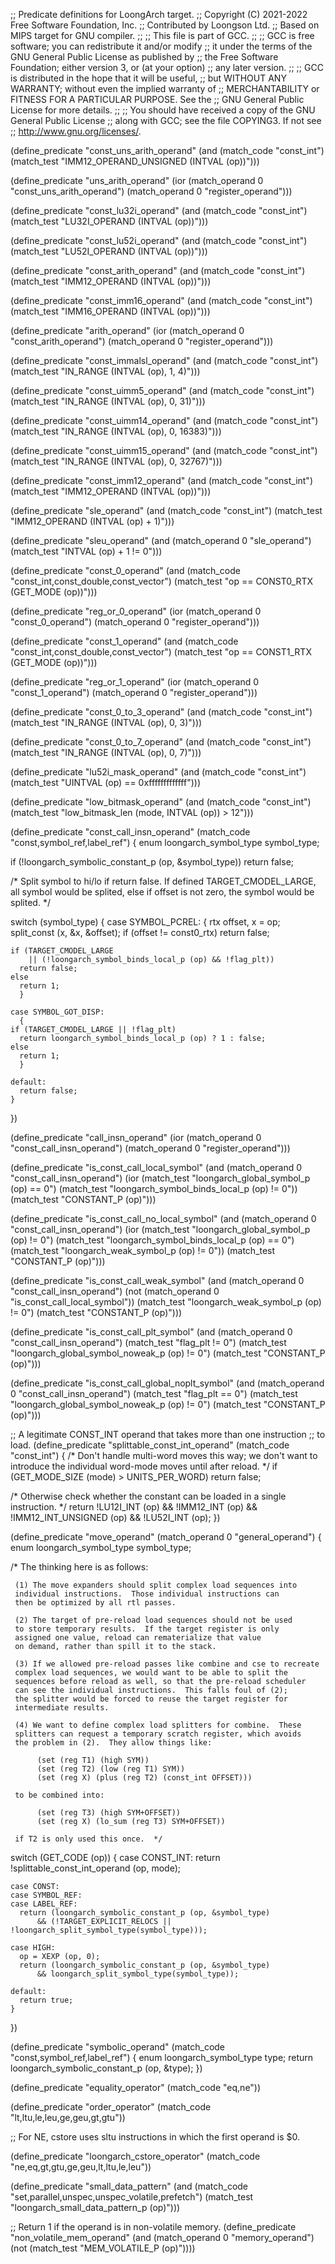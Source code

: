 ;; Predicate definitions for LoongArch target.
;; Copyright (C) 2021-2022 Free Software Foundation, Inc.
;; Contributed by Loongson Ltd.
;; Based on MIPS target for GNU compiler.
;;
;; This file is part of GCC.
;;
;; GCC is free software; you can redistribute it and/or modify
;; it under the terms of the GNU General Public License as published by
;; the Free Software Foundation; either version 3, or (at your option)
;; any later version.
;;
;; GCC is distributed in the hope that it will be useful,
;; but WITHOUT ANY WARRANTY; without even the implied warranty of
;; MERCHANTABILITY or FITNESS FOR A PARTICULAR PURPOSE.  See the
;; GNU General Public License for more details.
;;
;; You should have received a copy of the GNU General Public License
;; along with GCC; see the file COPYING3.  If not see
;; <http://www.gnu.org/licenses/>.

(define_predicate "const_uns_arith_operand"
  (and (match_code "const_int")
       (match_test "IMM12_OPERAND_UNSIGNED (INTVAL (op))")))

(define_predicate "uns_arith_operand"
  (ior (match_operand 0 "const_uns_arith_operand")
       (match_operand 0 "register_operand")))

(define_predicate "const_lu32i_operand"
  (and (match_code "const_int")
       (match_test "LU32I_OPERAND (INTVAL (op))")))

(define_predicate "const_lu52i_operand"
  (and (match_code "const_int")
       (match_test "LU52I_OPERAND (INTVAL (op))")))

(define_predicate "const_arith_operand"
  (and (match_code "const_int")
       (match_test "IMM12_OPERAND (INTVAL (op))")))

(define_predicate "const_imm16_operand"
  (and (match_code "const_int")
       (match_test "IMM16_OPERAND (INTVAL (op))")))

(define_predicate "arith_operand"
  (ior (match_operand 0 "const_arith_operand")
       (match_operand 0 "register_operand")))

(define_predicate "const_immalsl_operand"
  (and (match_code "const_int")
       (match_test "IN_RANGE (INTVAL (op), 1, 4)")))

(define_predicate "const_uimm5_operand"
  (and (match_code "const_int")
       (match_test "IN_RANGE (INTVAL (op), 0, 31)")))

(define_predicate "const_uimm14_operand"
  (and (match_code "const_int")
       (match_test "IN_RANGE (INTVAL (op), 0, 16383)")))

(define_predicate "const_uimm15_operand"
  (and (match_code "const_int")
       (match_test "IN_RANGE (INTVAL (op), 0, 32767)")))

(define_predicate "const_imm12_operand"
  (and (match_code "const_int")
       (match_test "IMM12_OPERAND (INTVAL (op))")))

(define_predicate "sle_operand"
  (and (match_code "const_int")
       (match_test "IMM12_OPERAND (INTVAL (op) + 1)")))

(define_predicate "sleu_operand"
  (and (match_operand 0 "sle_operand")
       (match_test "INTVAL (op) + 1 != 0")))

(define_predicate "const_0_operand"
  (and (match_code "const_int,const_double,const_vector")
       (match_test "op == CONST0_RTX (GET_MODE (op))")))

(define_predicate "reg_or_0_operand"
  (ior (match_operand 0 "const_0_operand")
       (match_operand 0 "register_operand")))

(define_predicate "const_1_operand"
  (and (match_code "const_int,const_double,const_vector")
       (match_test "op == CONST1_RTX (GET_MODE (op))")))

(define_predicate "reg_or_1_operand"
  (ior (match_operand 0 "const_1_operand")
       (match_operand 0 "register_operand")))

(define_predicate "const_0_to_3_operand"
  (and (match_code "const_int")
       (match_test "IN_RANGE (INTVAL (op), 0, 3)")))

(define_predicate "const_0_to_7_operand"
  (and (match_code "const_int")
       (match_test "IN_RANGE (INTVAL (op), 0, 7)")))

(define_predicate "lu52i_mask_operand"
  (and (match_code "const_int")
       (match_test "UINTVAL (op) == 0xfffffffffffff")))

(define_predicate "low_bitmask_operand"
  (and (match_code "const_int")
       (match_test "low_bitmask_len (mode, INTVAL (op)) > 12")))

(define_predicate "const_call_insn_operand"
  (match_code "const,symbol_ref,label_ref")
{
  enum loongarch_symbol_type symbol_type;

  if (!loongarch_symbolic_constant_p (op, &symbol_type))
    return false;

  /* Split symbol to hi/lo if return false.
     If defined TARGET_CMODEL_LARGE, all symbol would be splited,
     else if offset is not zero, the symbol would be splited.  */

  switch (symbol_type)
    {
    case SYMBOL_PCREL:
      {
	rtx offset, x = op;
	split_const (x, &x, &offset);
	if (offset != const0_rtx)
	  return false;

	if (TARGET_CMODEL_LARGE
	    || (!loongarch_symbol_binds_local_p (op) && !flag_plt))
	  return false;
	else
	  return 1;
      }

    case SYMBOL_GOT_DISP:
      {
	if (TARGET_CMODEL_LARGE || !flag_plt)
	  return loongarch_symbol_binds_local_p (op) ? 1 : false;
	else
	  return 1;
      }

    default:
      return false;
    }
})

(define_predicate "call_insn_operand"
  (ior (match_operand 0 "const_call_insn_operand")
       (match_operand 0 "register_operand")))

(define_predicate "is_const_call_local_symbol"
  (and (match_operand 0 "const_call_insn_operand")
       (ior (match_test "loongarch_global_symbol_p (op) == 0")
	    (match_test "loongarch_symbol_binds_local_p (op) != 0"))
       (match_test "CONSTANT_P (op)")))

(define_predicate "is_const_call_no_local_symbol"
  (and (match_operand 0 "const_call_insn_operand")
       (ior (match_test "loongarch_global_symbol_p (op) != 0")
	    (match_test "loongarch_symbol_binds_local_p (op) == 0")
       (match_test "loongarch_weak_symbol_p (op) != 0"))
       (match_test "CONSTANT_P (op)")))

(define_predicate "is_const_call_weak_symbol"
  (and (match_operand 0 "const_call_insn_operand")
       (not (match_operand 0 "is_const_call_local_symbol"))
       (match_test "loongarch_weak_symbol_p (op) != 0")
       (match_test "CONSTANT_P (op)")))

(define_predicate "is_const_call_plt_symbol"
  (and (match_operand 0 "const_call_insn_operand")
       (match_test "flag_plt != 0")
       (match_test "loongarch_global_symbol_noweak_p (op) != 0")
       (match_test "CONSTANT_P (op)")))

(define_predicate "is_const_call_global_noplt_symbol"
  (and (match_operand 0 "const_call_insn_operand")
       (match_test "flag_plt == 0")
       (match_test "loongarch_global_symbol_noweak_p (op) != 0")
       (match_test "CONSTANT_P (op)")))

;; A legitimate CONST_INT operand that takes more than one instruction
;; to load.
(define_predicate "splittable_const_int_operand"
  (match_code "const_int")
{
  /* Don't handle multi-word moves this way; we don't want to introduce
     the individual word-mode moves until after reload.  */
  if (GET_MODE_SIZE (mode) > UNITS_PER_WORD)
    return false;

  /* Otherwise check whether the constant can be loaded in a single
     instruction.  */
  return !LU12I_INT (op) && !IMM12_INT (op) && !IMM12_INT_UNSIGNED (op)
	 && !LU52I_INT (op);
})

(define_predicate "move_operand"
  (match_operand 0 "general_operand")
{
  enum loongarch_symbol_type symbol_type;

  /* The thinking here is as follows:

     (1) The move expanders should split complex load sequences into
	 individual instructions.  Those individual instructions can
	 then be optimized by all rtl passes.

     (2) The target of pre-reload load sequences should not be used
	 to store temporary results.  If the target register is only
	 assigned one value, reload can rematerialize that value
	 on demand, rather than spill it to the stack.

     (3) If we allowed pre-reload passes like combine and cse to recreate
	 complex load sequences, we would want to be able to split the
	 sequences before reload as well, so that the pre-reload scheduler
	 can see the individual instructions.  This falls foul of (2);
	 the splitter would be forced to reuse the target register for
	 intermediate results.

     (4) We want to define complex load splitters for combine.  These
	 splitters can request a temporary scratch register, which avoids
	 the problem in (2).  They allow things like:

	      (set (reg T1) (high SYM))
	      (set (reg T2) (low (reg T1) SYM))
	      (set (reg X) (plus (reg T2) (const_int OFFSET)))

	 to be combined into:

	      (set (reg T3) (high SYM+OFFSET))
	      (set (reg X) (lo_sum (reg T3) SYM+OFFSET))

	 if T2 is only used this once.  */
  switch (GET_CODE (op))
    {
    case CONST_INT:
      return !splittable_const_int_operand (op, mode);

    case CONST:
    case SYMBOL_REF:
    case LABEL_REF:
      return (loongarch_symbolic_constant_p (op, &symbol_type)
	      && (!TARGET_EXPLICIT_RELOCS || !loongarch_split_symbol_type(symbol_type)));

    case HIGH:
      op = XEXP (op, 0);
      return (loongarch_symbolic_constant_p (op, &symbol_type)
	      && loongarch_split_symbol_type(symbol_type));

    default:
      return true;
    }
})

(define_predicate "symbolic_operand"
  (match_code "const,symbol_ref,label_ref")
{
  enum loongarch_symbol_type type;
  return loongarch_symbolic_constant_p (op, &type);
})

(define_predicate "equality_operator"
  (match_code "eq,ne"))

(define_predicate "order_operator"
  (match_code "lt,ltu,le,leu,ge,geu,gt,gtu"))

;; For NE, cstore uses sltu instructions in which the first operand is $0.

(define_predicate "loongarch_cstore_operator"
  (match_code "ne,eq,gt,gtu,ge,geu,lt,ltu,le,leu"))

(define_predicate "small_data_pattern"
  (and (match_code "set,parallel,unspec,unspec_volatile,prefetch")
       (match_test "loongarch_small_data_pattern_p (op)")))

;; Return 1 if the operand is in non-volatile memory.
(define_predicate "non_volatile_mem_operand"
  (and (match_operand 0 "memory_operand")
       (not (match_test "MEM_VOLATILE_P (op)"))))
